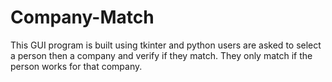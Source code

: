 # Company-Match

This GUI program is built using tkinter and python users are asked to select a person then a company and verify if they match. They only match if the person works for that company.